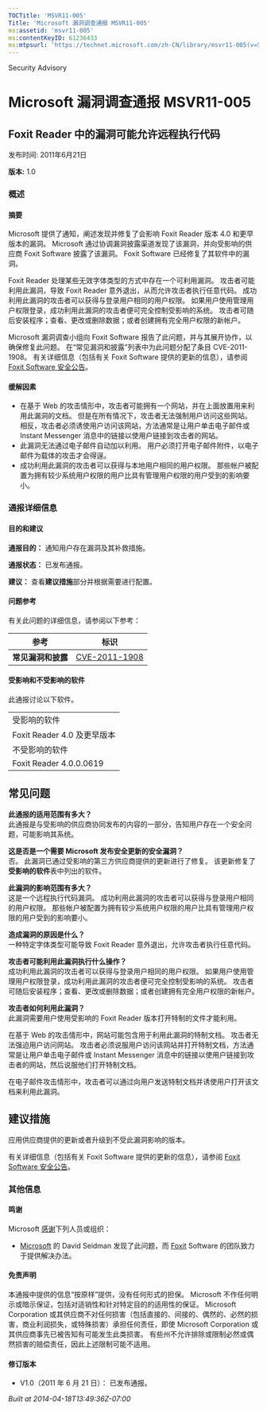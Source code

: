 ```yaml
---
TOCTitle: 'MSVR11-005'
Title: 'Microsoft 漏洞调查通报 MSVR11-005'
ms:assetid: 'msvr11-005'
ms:contentKeyID: 61236433
ms:mtpsurl: 'https://technet.microsoft.com/zh-CN/library/msvr11-005(v=Security.10)'
---
```


Security Advisory

Microsoft 漏洞调查通报 MSVR11-005
=================================

Foxit Reader 中的漏洞可能允许远程执行代码
-----------------------------------------

发布时间: 2011年6月21日

**版本:** 1.0

### 概述

#### 摘要

Microsoft 提供了通知，阐述发现并修复了会影响 Foxit Reader 版本 4.0 和更早版本的漏洞。 Microsoft 通过协调漏洞披露渠道发现了该漏洞，并向受影响的供应商 Foxit Software 披露了该漏洞。 Foxit Software 已经修复了其软件中的漏洞。

Foxit Reader 处理某些无效字体类型的方式中存在一个可利用漏洞。 攻击者可能利用此漏洞，导致 Foxit Reader 意外退出，从而允许攻击者执行任意代码。 成功利用此漏洞的攻击者可以获得与登录用户相同的用户权限。 如果用户使用管理用户权限登录，成功利用此漏洞的攻击者便可完全控制受影响的系统。 攻击者可随后安装程序；查看、更改或删除数据；或者创建拥有完全用户权限的新帐户。

Microsoft 漏洞调查小组向 Foxit Software 报告了此问题，并与其展开协作，以确保修复此问题。 在“常见漏洞和披露”列表中为此问题分配了条目 CVE-2011-1908。 有关详细信息（包括有关 Foxit Software 提供的更新的信息），请参阅 [Foxit Software 安全公告](https://www.foxitsoftware.com/pdf/reader/security_bulletins.php)。

#### 缓解因素

-   在基于 Web 的攻击情形中，攻击者可能拥有一个网站，并在上面放置用来利用此漏洞的文档。 但是在所有情况下，攻击者无法强制用户访问这些网站。 相反，攻击者必须诱使用户访问该网站，方法通常是让用户单击电子邮件或 Instant Messenger 消息中的链接以使用户链接到攻击者的网站。
-   此漏洞无法通过电子邮件自动加以利用。 用户必须打开电子邮件附件，以电子邮件为载体的攻击才会得逞。
-   成功利用此漏洞的攻击者可以获得与本地用户相同的用户权限。 那些帐户被配置为拥有较少系统用户权限的用户比具有管理用户权限的用户受到的影响要小。

### 通报详细信息

#### 目的和建议

**通报目的：** 通知用户存在漏洞及其补救措施。

**通报状态：** 已发布通报。

**建议：** 查看**建议措施**部分并根据需要进行配置。

#### 问题参考

有关此问题的详细信息，请参阅以下参考：

| 参考               | 标识                                                                             |
|--------------------|----------------------------------------------------------------------------------|
| **常见漏洞和披露** | [CVE-2011-1908](https://www.cve.mitre.org/cgi-bin/cvename.cgi?name=cve-2011-1908) |

#### 受影响和不受影响的软件

此通报讨论以下软件。

|                             |
|-----------------------------|
| 受影响的软件                |
| Foxit Reader 4.0 及更早版本 |
| 不受影响的软件              |
| Foxit Reader 4.0.0.0619     |

常见问题
--------


**此通报的适用范围有多大？**  
此通报是与受影响的供应商协同发布的内容的一部分，告知用户存在一个安全问题，可能影响其系统。

**这是否是一个需要 Microsoft 发布安全更新的安全漏洞？**  
否。 此漏洞已通过受影响的第三方供应商提供的更新进行了修复。 该更新修复了**受影响的软件**表中列出的软件。

**此漏洞的影响范围有多大？**  
这是一个远程执行代码漏洞。 成功利用此漏洞的攻击者可以获得与登录用户相同的用户权限。 那些帐户被配置为拥有较少系统用户权限的用户比具有管理用户权限的用户受到的影响要小。

**造成漏洞的原因是什么？**  
一种特定字体类型可能导致 Foxit Reader 意外退出，允许攻击者执行任意代码。

**攻击者可能利用此漏洞执行什么操作？**  
成功利用此漏洞的攻击者可以获得与登录用户相同的用户权限。 如果用户使用管理用户权限登录，成功利用此漏洞的攻击者便可完全控制受影响的系统。 攻击者可随后安装程序；查看、更改或删除数据；或者创建拥有完全用户权限的新帐户。

**攻击者如何利用此漏洞？**  
此漏洞需要用户使用受影响的 Foxit Reader 版本打开特制的文件才能利用。

在基于 Web 的攻击情形中，网站可能包含用于利用此漏洞的特制文档。 攻击者无法强迫用户访问网站。 攻击者必须说服用户访问该网站并打开特制文档，方法通常是让用户单击电子邮件或 Instant Messenger 消息中的链接以使用户链接到攻击者的网站，然后说服他们打开特制文档。

在电子邮件攻击情形中，攻击者可以通过向用户发送特制文档并诱使用户打开该文档来利用此漏洞。

建议措施
--------


应用供应商提供的更新或者升级到不受此漏洞影响的版本。

有关详细信息（包括有关 Foxit Software 提供的更新的信息），请参阅 [Foxit Software 安全公告](https://www.foxitsoftware.com/pdf/reader/security_bulletins.php)。

### 其他信息

#### 鸣谢

Microsoft [感谢](https://go.microsoft.com/fwlink/?linkid=21127)下列人员或组织：

-   [Microsoft](https://www.microsoft.com/) 的 David Seidman 发现了此问题，而 [Foxit](https://www.foxitsoftware.com/) Software 的团队致力于提供解决办法。

#### 免责声明

本通报中提供的信息“按原样”提供，没有任何形式的担保。 Microsoft 不作任何明示或暗示保证，包括对适销性和针对特定目的的适用性的保证。 Microsoft Corporation 或其供应商不对任何损害（包括直接的、间接的、偶然的、必然的损害，商业利润损失，或特殊损害）承担任何责任，即使 Microsoft Corporation 或其供应商事先已被告知有可能发生此类损害。 有些州不允许排除或限制必然或偶然损害的赔偿责任，因此上述限制可能不适用。

#### 修订版本

-   V1.0（2011 年 6 月 21 日）： 已发布通报。

*Built at 2014-04-18T13:49:36Z-07:00*
